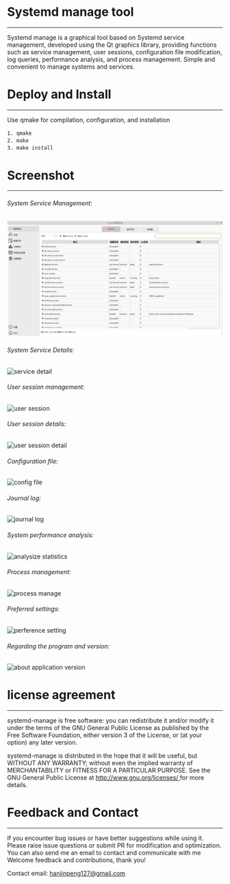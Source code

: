 
# Systemd manage tool
---
Systemd manage is a graphical tool based on Systemd service management, developed using the Qt graphics library, providing functions such as service management, user sessions, configuration file modification, log queries, performance analysis, and process management. Simple and convenient to manage systems and services.

# Deploy and Install
---
Use qmake for compilation, configuration, and installation

```bash
1. qmake
2. make
3. make install
```



# Screenshot
---
###### System Service Management:
![service manage](images/service-manage-view-1.png)

###### System Service Details:
![service detail](service-detail-view-1.png)

###### User session management:
![user session](user-session-view-1.png)

###### User session details:
![user session detail](user-session-detail-1.png)

###### Configuration file:
![config file](config-file-view-1.png)

###### Journal log:
![journal log](journal-log-view-1.png)

###### System performance analysis:
![analysize statistics](analysize-statistics-view-1.png)

###### Process management:
![process manage](process-manage-view-1.png)

###### Preferred settings:
![perference setting](setting-view-1.png)

###### Regarding the program and version:
![about application version](about-view-1.png)

# license agreement
---
systemd-manage is free software: you can redistribute it and/or modify it under the terms of the GNU General Public License as published by the Free Software Foundation, either version 3 of the License, or (at your option) any later version.

systemd-manage is distributed in the hope that it will be useful, but WITHOUT ANY WARRANTY; without even the implied warranty of MERCHANTABILITY or FITNESS FOR A PARTICULAR PURPOSE. See the GNU General Public License at [ http://www.gnu.org/licenses/ ]( http://www.gnu.org/licenses/ ) for more details.

# Feedback and Contact
---
If you encounter bug issues or have better suggestions while using it.
Please raise issue questions or submit PR for modification and optimization.
You can also send me an email to contact and communicate with me
Welcome feedback and contributions, thank you!

Contact email: hanjinpeng127@gmail.com